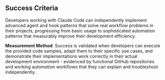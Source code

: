 ## Success Criteria

Developers working with Claude Code can independently implement advanced agent and hook patterns that solve real workflow problems in their projects, progressing from basic usage to sophisticated automation patterns that measurably improve their development efficiency.

**Measurement Method**: Success is validated when developers can execute the provided code samples, adapt them to their specific use cases, and demonstrate their implementations work correctly in their actual development environment - evidenced by functional GitHub repositories and working automation workflows that they can explain and troubleshoot independently.